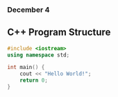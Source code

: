 ### December 4

## C++ Program Structure

```cpp
#include <iostream>
using namespace std;

int main() {
    cout << "Hello World!";
    return 0;
}
```